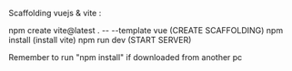 Scaffolding vuejs & vite :

npm create vite@latest . -- --template vue (CREATE SCAFFOLDING)
npm install (install vite)
npm run dev (START SERVER)

Remember to run "npm install" if downloaded from another pc
